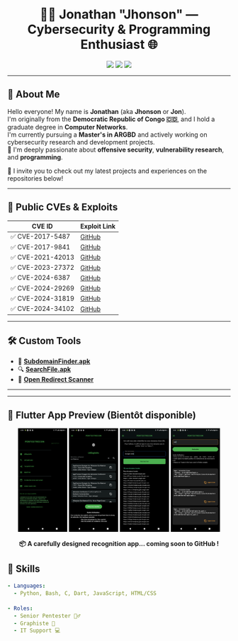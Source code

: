 <h1 align="center">👨‍💻 Jonathan "Jhonson" — Cybersecurity & Programming Enthusiast 🌐</h1>

<p align="center">
  <img src="https://img.shields.io/badge/Cybersecurity-%F0%9F%92%BB-informational?style=flat&logo=hackthebox&color=green"/>
  <img src="https://img.shields.io/badge/Pentester-Senior-blueviolet?style=flat&logo=protonvpn"/>
  <img src="https://img.shields.io/badge/Origin-🇨🇩%20DRC-blue?style=flat"/>
</p>

---

## 👋 About Me

Hello everyone! My name is **Jonathan** (aka **Jhonson** or **Jon**).  
I'm originally from the **Democratic Republic of Congo 🇨🇩**, and I hold a graduate degree in **Computer Networks**.  
I'm currently pursuing a **Master's in ARGBD** and actively working on cybersecurity research and development projects.  
🔐 I'm deeply passionate about **offensive security**, **vulnerability research**, and **programming**.

📎 I invite you to check out my latest projects and experiences on the repositories below!

---

## 🚨 Public CVEs & Exploits

| CVE ID | Exploit Link |
|--------|--------------|
| ✅ CVE-2017-5487 | [GitHub](https://github.com/dream434/CVE-2017-5487) |
| ✅ CVE-2017-9841 | [GitHub](https://github.com/dream434/CVE-2017-9841/) |
| ✅ CVE-2021-42013 | [GitHub](https://github.com/dream434/cve-2021-42013-apache) |
| ✅ CVE-2023-27372 | [GitHub](https://github.com/dream434/CVE-2023-27372/) |
| ✅ CVE-2024-6387 | [GitHub](https://github.com/dream434/CVE-2024-6387/) |
| ✅ CVE-2024-29269 | [GitHub](https://github.com/dream434/CVE-2024-29269) |
| ✅ CVE-2024-31819 | [GitHub](https://github.com/dream434/CVE-2024-31819) |
| ✅ CVE-2024-34102 | [GitHub](https://github.com/dream434/CVE-2024-34102/) |

---

## 🛠️ Custom Tools

- 📱 **[SubdomainFinder.apk](https://drive.google.com/file/d/1Wl_JbED_TJi-ikgyFhktCeYxROveZhU9/view?usp=drive_link)**  
- 🔍 **[SearchFile.apk](https://drive.google.com/file/d/1oMyGvd40n4MTPEubMMYD4sF_mctan7e2/view?usp=drive_link)**  
- 🚪 **[Open Redirect Scanner](https://github.com/dream434/Open-redirect)**

---
---

## 📱 Flutter App Preview (Bientôt disponible)

<p align="center">
  <img src="Screenshot_20250723-123940.png" alt="App Screenshot 1" width="22%" />
  <img src="Screenshot_20250723-124004.png" alt="App Screenshot 2" width="22%" />
  <img src="Screenshot_20250723-124022.png" alt="App Screenshot 3" width="22%" />
  <img src="Screenshot_20250723-124143.png" alt="App Screenshot 4" width="22%" />
</p>

<p align="center">
  <b>📦 A carefully designed recognition app... coming soon to GitHub !</b>
</p>


## 💼 Skills

```yaml
- Languages:
  - Python, Bash, C, Dart, JavaScript, HTML/CSS

- Roles:
  - Senior Pentester 🕵️‍♂️
  - Graphiste 🎨
  - IT Support 💻
